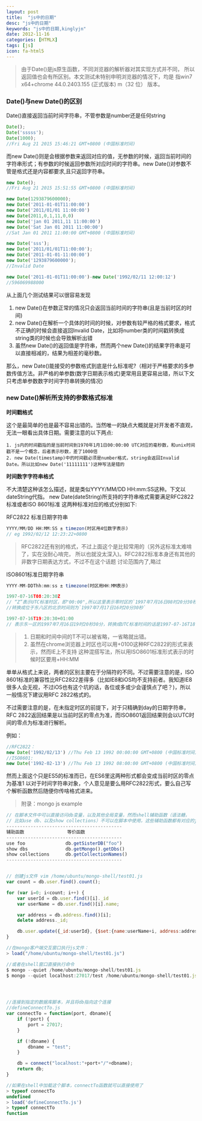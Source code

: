 ```yaml
---
layout: post
title:  "js中的日期"
desc: "js中的日期"
keywords: "js中的日期,kinglyjn"
date: 2012-11-16
categories: [HTMLX]
tags: [js]
icon: fa-html5
---
```


> 由于Date()是js原生函数，不同浏览器的解析器对其实现方式并不同，
> 所以返回值也会有所区别。本文测试未特别申明浏览器的情况下，均是
> 指win7 x64+chrome 44.0.2403.155 (正式版本) m（32 位）
> 版本。



### Date()与new Date()的区别

Date()直接返回当前时间字符串，不管参数是number还是任何string

```js
Date();
Date('sssss');
Date(1000);
//Fri Aug 21 2015 15:46:21 GMT+0800 (中国标准时间)
```

而new Date()则是会根据参数来返回对应的值，无参数的时候，返回当前时间的字符串形式；有参数的时候返回参数所对应时间的字符串。new Date()对参数不管是格式还是内容都要求,且只返回字符串。

```js
new Date();
//Fri Aug 21 2015 15:51:55 GMT+0800 (中国标准时间)

new Date(1293879600000);
new Date('2011-01-01T11:00:00')
new Date('2011/01/01 11:00:00')
new Date(2011,0,1,11,0,0)
new Date('jan 01 2011,11 11:00:00')
new Date('Sat Jan 01 2011 11:00:00')
//Sat Jan 01 2011 11:00:00 GMT+0800 (中国标准时间)

new Date('sss');
new Date('2011/01/01T11:00:00');
new Date('2011-01-01-11:00:00')
new Date('1293879600000');
//Invalid Date

new Date('2011-01-01T11:00:00')-new Date('1992/02/11 12:00:12')
//596069988000
```

从上面几个测试结果可以很容易发现

1. new Date()在参数正常的情况只会返回当前时间的字符串(且是当前时区的时间)
2. new Date()在解析一个具体的时间的时候，对参数有较严格的格式要求，格式不正确的时候会直接返回Invalid Date，比如将number类的时间戳转换成string类的时候也会导致解析出错
3. 虽然new Date()的返回值是字符串，然而两个new Date()的结果字符串是可以直接相减的，结果为相差的毫秒数。

那么，new Date()能接受的参数格式到底是什么标准呢?（相对于严格要求的多参数传值方法。非严格的单参数(数字日期表示格式)更常用且更容易出错，所以下文只考虑单参数数字时间字符串转换的情况)



### new Date()解析所支持的参数格式标准

**时间戳格式**

这个是最简单的也是最不容易出错的。当然唯一的缺点大概就是对开发者不直观，无法一眼看出具体日期。需要注意的以下两点:

```shell
1. js内的时间戳指的是当前时间到1970年1月1日00:00:00 UTC对应的毫秒数，和unix时间戳不是一个概念，后者表示秒数，差了1000倍
2. new Date(timestamp)中的时间戳必须是number格式，string会返回Invalid Date。所以比如new Date('11111111')这种写法是错的
```

**时间数字字符串格式**

不大清楚这种该怎么描述，就是类似YYYY/MM/DD HH:mm:SS这种。下文以dateString代指。
new Date(dateString)所支持的字符串格式需要满足RFC2822标准或者ISO 8601标准
这两种标准对应的格式分别如下:

RFC2822 标准日期字符串

```js
YYYY/MM/DD HH:MM:SS ± timezon(时区用4位数字表示)
// eg 1992/02/12 12:23:22+0800
```

> RFC2822还有别的格式，不过上面这个是比较常用的（另外这标准太难啃了，实在没耐心啃完，
> 所以也就没太深入)。RFC2822标准本身还有其他的非数字日期表达方式，不过不在这个话题
> 讨论范围内了,略过

ISO8601标准日期字符串

```js
YYYY-MM-DDThh:mm:ss ± timezone(时区用HH:MM表示)

1997-07-16T08:20:30Z
// “Z”表示UTC标准时区，即"00:00",所以这里表示零时区的`1997年7月16日08时20分30秒`
//转换成位于东八区的北京时间则为`1997年7月17日16时20分30秒`

1997-07-16T19:20:30+01:00
// 表示东一区的1997年7月16日19时20秒30分，转换成UTC标准时间的话是1997-07-16T18:20:30Z
```

> 1. 日期和时间中间的T不可以被省略，一省略就出错。
> 2. 虽然在chrome浏览器上时区也可以用+0100这种RFC2822的形式来表示，然而IE上不支持
>    这种混搭写法，所以用ISO8601标准形式表示的时候时区要用+HH:MM

单单从格式上来说，两者的区别主要在于分隔符的不同。不过需要注意的是，ISO 8601标准的兼容性比RFC2822差得多（比如IE8和iOS均不支持前者。我知道IE8很多人会无视，不过iOS也有这个坑的话，各位或多或少会谨慎点了吧？)，所以一般情况下建议用RFC 2822格式的。

不过需要注意的是，在未指定时区的前提下，对于只精确到day的日期字符串，RFC 2822返回结果是以当前时区的零点为准，而ISO8601返回结果则会以UTC时间的零点为标准进行解析。

例如：

```js
//RFC2822：
new Date('1992/02/13') //Thu Feb 13 1992 00:00:00 GMT+0800 (中国标准时间)
//ISO8601:
new Date('1992-02-13') //Thu Feb 13 1992 08:00:00 GMT+0800 (中国标准时间)
```

然而上面这个只是ES5的标准而已，在ES6里这两种形式都会变成当前时区的零点为基准1
以对于时间字符串对象，个人意见是要么用RFC2822形式，要么自己写个解析函数然后随便你传啥格式进来。


> 附录：mongo js example

```js
// 在脚本文件中可以直接访问db变量，以及其他全局变量，然而shell辅助函数（语法糖，
// 比如use db、以及show collections）不可以在脚本中使用，这些辅助函数都有对应的js函数
-------------------------------------------
辅助函数                等价函数
-------------------------------------------
use foo               db.getSisterDB("foo")
show dbs              db.getMongo().getDbs()
show collections      db.getCollectionNames()
-------------------------------------------


// 创建js文件 vim /home/ubuntu/mongo-shell/test01.js
var count = db.user.find().count();

for (var i=0; i<count; i++) {
    var userId = db.user.find()[i]._id
    var userName = db.user.find()[i].name;

    var address = db.address.find()[i];
    delete address._id;

    db.user.update({_id:userId}, {$set:{name:userName+i, address:address}});
}

//在mongo客户端交互窗口执行js文件：
> load("/home/ubuntu/mongo-shell/test01.js")

//或者在shell窗口直接执行命令
$ mongo --quiet /home/ubuntu/mongo-shell/test01.js
$ mongo --quiet localhost:27017/test /home/ubuntu/mongo-shell/test01.js




//连接到指定的数据库脚本，并且将db指向这个连接
//defineConnectTo.js
var connectTo = function(port, dbname){
    if (!port) {
        port = 27017;
    }

    if (!dbname) {
        dbname = "test";
    }

    db = connect("localhost:"+port+"/"+dbname);
    return db;
}

//如果在shell中加载这个脚本，connectTo函数就可以直接使用了
> typeof connectTo
undefined
> load('defineConnectTo.js')
> typeof connectTo
function
```


